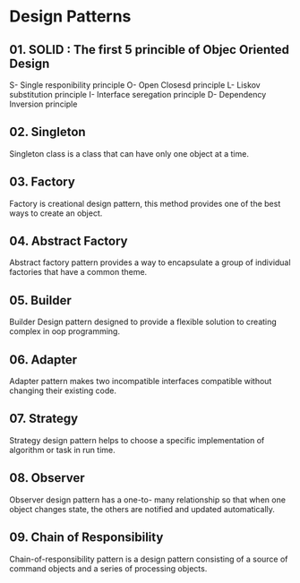 # Design Patterns
## 01. SOLID : The first 5 princible of Objec Oriented Design
S- Single responibility principle
O- Open Closesd principle
L- Liskov substitution principle
I- Interface seregation principle
D- Dependency Inversion principle
## 02. Singleton
Singleton class is a class that can have only one object at a time.
## 03. Factory
Factory  is creational design pattern, this method provides one of the best ways to create an object.
## 04. Abstract Factory
Abstract factory pattern provides a way to encapsulate a group of individual factories that have a common theme.
## 05. Builder
Builder Design pattern designed to provide a flexible solution to creating complex in oop programming.
## 06. Adapter
Adapter pattern makes two incompatible interfaces compatible without changing their existing code.
## 07. Strategy
 Strategy design pattern helps to choose a specific implementation of algorithm or task in run time.
## 08. Observer
Observer design pattern has a one-to-  many relationship so that when one object changes state, the others are notified and updated automatically.
## 09. Chain of Responsibility
Chain-of-responsibility pattern is a design pattern consisting of a source of command objects and a series of processing objects.

